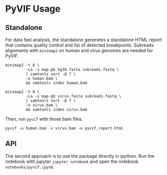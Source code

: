 # PyVIF Usage

## Standalone

For data fast analysis, the standalone generates a standalone HTML report that contains
quality control and list of detected breakpoints. Subreads alignments with `minimap2` on
human and virus genomes are needed for PyVIF.

```
minimap2 -t 8 \
         -La -x map-pb hg38.fasta subreads.fastq \
         | samtools sort -@ 7 \
         -o human.bam \
         && samtools index human.bam

minimap2 -t 8 \
         -La -x map-pb virus.fasta subreads.fastq \
         | samtools sort -@ 7 \
         -o virus.bam \
         && samtools index virus.bam
```

Then, run `pyvif` with those bam files.

```
pyvif -u human.bam -v virus.bam -o pyvif_report.html
```

## API

The second approach is to use the package directly in ipython.
Run the notebook with jupyter `jupyter notebook` and open the notebook `notebooks/pyvif.ipynb`.
